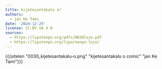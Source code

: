 ```yaml
---
title: kijetesantakalu o!
authors:
  - jan Ke Tami
date: '2024-12-29'
license: CC-BY-SA 4.0
sources:
  - https://liputenpo.org/pdfs/0030loje.pdf
  - https://liputenpo.org/lipu/nanpa-loje/
---
```

{{{sitelen "0030_kijetesantakalu-o.png" "kijetesantakalu o comic" "jan Ke Tami"}}}
